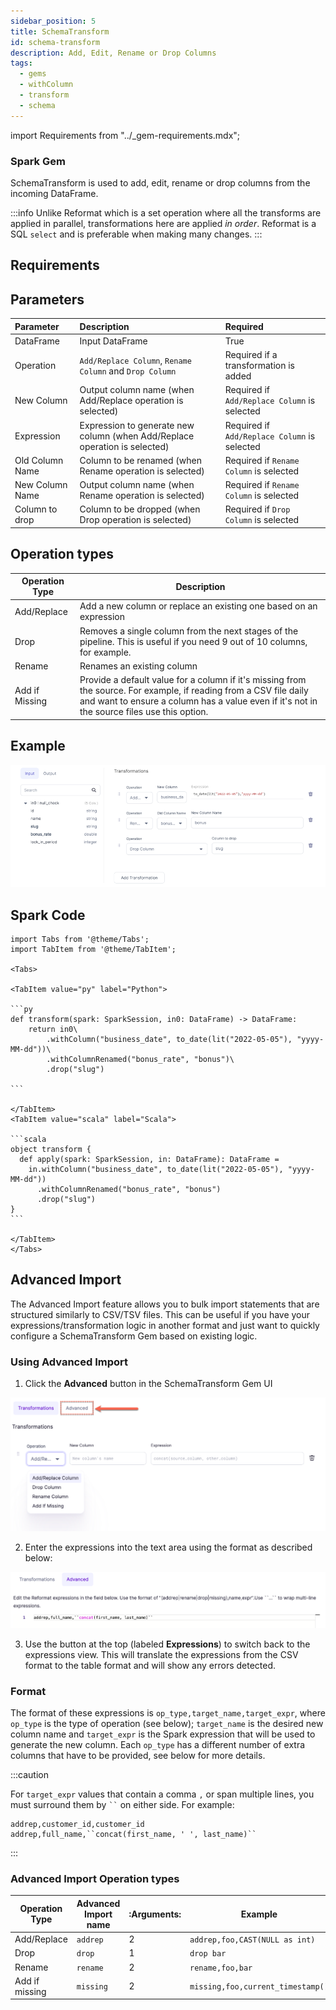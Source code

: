 ```yaml
---
sidebar_position: 5
title: SchemaTransform
id: schema-transform
description: Add, Edit, Rename or Drop Columns
tags:
  - gems
  - withColumn
  - transform
  - schema
---
```


import Requirements from "../\_gem-requirements.mdx";

<h3><span class="badge">Spark Gem</span></h3>

SchemaTransform is used to add, edit, rename or drop columns from the incoming DataFrame.

:::info
Unlike Reformat which is a set operation where all the transforms are applied in parallel, transformations here are applied _in order_.
Reformat is a SQL `select` and is preferable when making many changes.
:::

## Requirements

<Requirements packagename="ProphecySparkBasicPython"
  packageversion="0.0.1"
  scalalib=""
  pythonlib=""
  packageversion122="Supported 0.0.1+"
  packageversion143="Supported 0.0.1+"
  packageversion154="Supported 0.0.1+"
/>

## Parameters

| Parameter       | Description                                                                | Required                                     |
| :-------------- | :------------------------------------------------------------------------- | :------------------------------------------- |
| DataFrame       | Input DataFrame                                                            | True                                         |
| Operation       | `Add/Replace Column`, `Rename Column` and `Drop Column`                    | Required if a transformation is added        |
| New Column      | Output column name (when Add/Replace operation is selected)                | Required if `Add/Replace Column` is selected |
| Expression      | Expression to generate new column (when Add/Replace operation is selected) | Required if `Add/Replace Column` is selected |
| Old Column Name | Column to be renamed (when Rename operation is selected)                   | Required if `Rename Column` is selected      |
| New Column Name | Output column name (when Rename operation is selected)                     | Required if `Rename Column` is selected      |
| Column to drop  | Column to be dropped (when Drop operation is selected)                     | Required if `Drop Column` is selected        |

## Operation types

| Operation Type | Description                                                                                                                                                                                                       |
| -------------- | ----------------------------------------------------------------------------------------------------------------------------------------------------------------------------------------------------------------- |
| Add/Replace    | Add a new column or replace an existing one based on an expression                                                                                                                                                |
| Drop           | Removes a single column from the next stages of the pipeline. This is useful if you need 9 out of 10 columns, for example.                                                                                        |
| Rename         | Renames an existing column                                                                                                                                                                                        |
| Add if Missing | Provide a default value for a column if it's missing from the source. For example, if reading from a CSV file daily and want to ensure a column has a value even if it's not in the source files use this option. |

## Example

![Example usage of SchemaTransform](./img/schemaTransform_eg_1.png)

## Spark Code

````mdx-code-block
import Tabs from '@theme/Tabs';
import TabItem from '@theme/TabItem';

<Tabs>

<TabItem value="py" label="Python">

```py
def transform(spark: SparkSession, in0: DataFrame) -> DataFrame:
    return in0\
        .withColumn("business_date", to_date(lit("2022-05-05"), "yyyy-MM-dd"))\
        .withColumnRenamed("bonus_rate", "bonus")\
        .drop("slug")

```

</TabItem>
<TabItem value="scala" label="Scala">

```scala
object transform {
  def apply(spark: SparkSession, in: DataFrame): DataFrame =
    in.withColumn("business_date", to_date(lit("2022-05-05"), "yyyy-MM-dd"))
      .withColumnRenamed("bonus_rate", "bonus")
      .drop("slug")
}
```

</TabItem>
</Tabs>

````

## Advanced Import

The Advanced Import feature allows you to bulk import statements that are structured similarly to CSV/TSV files. This can be useful if you have your expressions/transformation logic in another format and just want to quickly configure a SchemaTransform Gem based on existing logic.

### Using Advanced Import

1. Click the **Advanced** button in the SchemaTransform Gem UI

![Advanced import toggle](./img/schematransform_advanced_1.png)

2. Enter the expressions into the text area using the format as described below:

![Advanced import mode](./img/schematransform_advanced_2.png)

3. Use the button at the top (labeled **Expressions**) to switch back to the expressions view. This will translate the expressions from the CSV format to the table format and will show any errors detected.

### Format

The format of these expressions is `op_type,target_name,target_expr`, where `op_type` is the type of operation (see below); `target_name` is the desired new column name and `target_expr` is the Spark expression that will be used to generate the new column. Each `op_type` has a different number of extra columns that have to be provided, see below for more details.

:::caution

For `target_expr` values that contain a comma `,` or span multiple lines, you must surround them by ` `` ` on either side. For example:

```
addrep,customer_id,customer_id
addrep,full_name,``concat(first_name, ' ', last_name)``
```

:::

### Advanced Import Operation types

| Operation Type | Advanced Import name | :Arguments: | Example                           |
| -------------- | -------------------- | ----------- | --------------------------------- |
| Add/Replace    | `addrep`             | 2           | `addrep,foo,CAST(NULL as int)`    |
| Drop           | `drop`               | 1           | `drop bar`                        |
| Rename         | `rename`             | 2           | `rename,foo,bar`                  |
| Add if missing | `missing`            | 2           | `missing,foo,current_timestamp()` |
